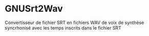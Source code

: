 # GNUSrt2Wav
Convertisseur de fichier SRT en fichiers WAV de voix de synthèse syncrhonisé avec les temps inscrits dans le fichier SRT
